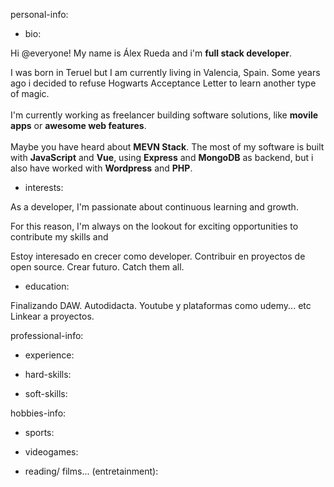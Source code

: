 personal-info:

- bio:

Hi @everyone!
My name is Álex Rueda and i'm <b>full stack developer</b>. 

I was born in Teruel but I am currently living in Valencia, Spain.
Some years ago i decided to refuse Hogwarts Acceptance Letter to learn another type of magic.<br><br> I'm currently working as freelancer building software solutions, like <b>movile apps</b> or <b>awesome web features</b>.<br><br>Maybe you have heard about <b>MEVN Stack</b>. The most of my software is built with <b>JavaScript</b> and <b>Vue</b>, using <b>Express</b> and <b>MongoDB</b> as backend, but i also have worked with <b>Wordpress</b> and <b>PHP</b>.

- interests:

As a developer, I'm passionate about continuous learning and growth.

For this reason, I'm always on the lookout for exciting opportunities to contribute my skills and 

Estoy interesado en crecer como developer.
Contribuir en proyectos de open source.
Crear futuro.
Catch them all.

- education:

Finalizando DAW.
Autodidacta.
Youtube y plataformas como udemy... etc
Linkear a proyectos.

professional-info:


- experience:

- hard-skills:

- soft-skills:


hobbies-info:

- sports:

- videogames:

- reading/ films... (entretainment):